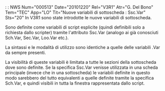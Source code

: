  :  : NWS Num="000513" Date="20101220" Rel="V3R1" Atr="G. Del Bono" Tem="TEC" App="LO" Tit="Nuove variabili di sottoscheda :  Ssc.Var" Sts="20"
In V3R1 sono state introdotte le nuove variabili di sottoscheda.

Sono definite come variabili di script esplicite (quindi definibili solo a richiesta dallo scripter)
tramite l'attributo Ssc.Var (analogo ai già conosciuti Sch.Var, Sec.Var, Loo.Var etc.).

La sintassi e le modalità di utilizzo sono identiche a quelle delle variabili .Var da sempre presenti.

La visibilità di queste variabili è limitata a tutte le sezioni della sottoscheda dove sono definite. Se la specifica Ssc.Var venisse utilizzata in una scheda principale (invece che in una sottoscheda) le variabili definite in questo modo sarebbero del tutto equivalenti a quelle definite
tramite la specifica Sch.Var, e quindi visibili in tutta la finestra rappresentata dallo script.
